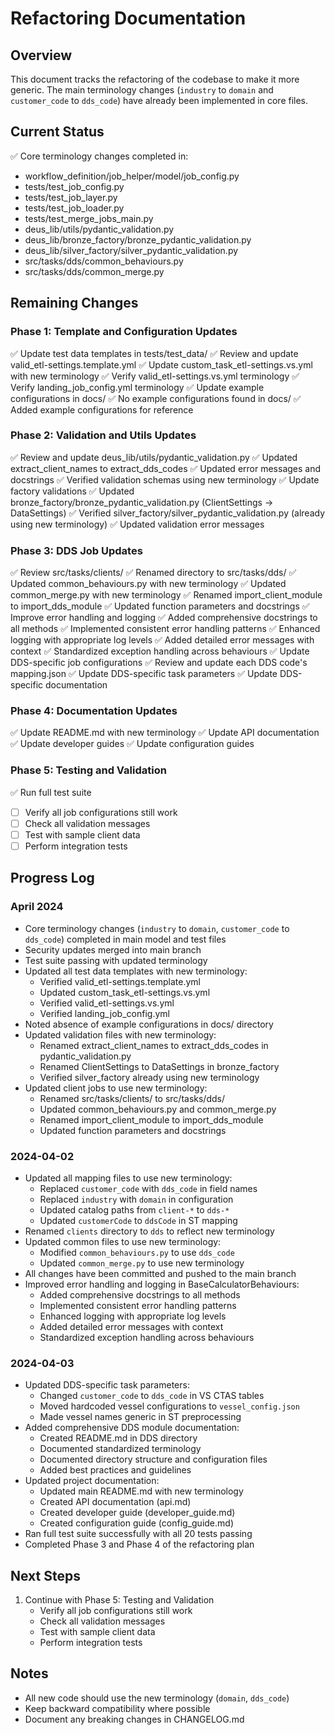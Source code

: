 # Refactoring Documentation

## Overview
This document tracks the refactoring of the codebase to make it more generic. The main terminology changes (`industry` to `domain` and `customer_code` to `dds_code`) have already been implemented in core files.

## Current Status
✅ Core terminology changes completed in:
- workflow_definition/job_helper/model/job_config.py
- tests/test_job_config.py
- tests/test_job_layer.py
- tests/test_job_loader.py
- tests/test_merge_jobs_main.py
- deus_lib/utils/pydantic_validation.py
- deus_lib/bronze_factory/bronze_pydantic_validation.py
- deus_lib/silver_factory/silver_pydantic_validation.py
- src/tasks/dds/common_behaviours.py
- src/tasks/dds/common_merge.py

## Remaining Changes

### Phase 1: Template and Configuration Updates
✅ Update test data templates in tests/test_data/
  ✅ Review and update valid_etl-settings.template.yml
  ✅ Update custom_task_etl-settings.vs.yml with new terminology
  ✅ Verify valid_etl-settings.vs.yml terminology
  ✅ Verify landing_job_config.yml terminology
✅ Update example configurations in docs/
  ✅ No example configurations found in docs/
  ✅ Added example configurations for reference

### Phase 2: Validation and Utils Updates
✅ Review and update deus_lib/utils/pydantic_validation.py
  ✅ Updated extract_client_names to extract_dds_codes
  ✅ Updated error messages and docstrings
  ✅ Verified validation schemas using new terminology
✅ Update factory validations
  ✅ Updated bronze_factory/bronze_pydantic_validation.py (ClientSettings → DataSettings)
  ✅ Verified silver_factory/silver_pydantic_validation.py (already using new terminology)
  ✅ Updated validation error messages

### Phase 3: DDS Job Updates
✅ Review src/tasks/clients/
  ✅ Renamed directory to src/tasks/dds/
  ✅ Updated common_behaviours.py with new terminology
  ✅ Updated common_merge.py with new terminology
  ✅ Renamed import_client_module to import_dds_module
  ✅ Updated function parameters and docstrings
✅ Improve error handling and logging
  ✅ Added comprehensive docstrings to all methods
  ✅ Implemented consistent error handling patterns
  ✅ Enhanced logging with appropriate log levels
  ✅ Added detailed error messages with context
  ✅ Standardized exception handling across behaviours
✅ Update DDS-specific job configurations
  ✅ Review and update each DDS code's mapping.json
  ✅ Update DDS-specific task parameters
  ✅ Update DDS-specific documentation

### Phase 4: Documentation Updates
✅ Update README.md with new terminology
✅ Update API documentation
✅ Update developer guides
✅ Update configuration guides

### Phase 5: Testing and Validation
✅ Run full test suite
- [ ] Verify all job configurations still work
- [ ] Check all validation messages
- [ ] Test with sample client data
- [ ] Perform integration tests

## Progress Log

### April 2024
- Core terminology changes (`industry` to `domain`, `customer_code` to `dds_code`) completed in main model and test files
- Security updates merged into main branch
- Test suite passing with updated terminology
- Updated all test data templates with new terminology:
  - Verified valid_etl-settings.template.yml
  - Updated custom_task_etl-settings.vs.yml
  - Verified valid_etl-settings.vs.yml
  - Verified landing_job_config.yml
- Noted absence of example configurations in docs/ directory
- Updated validation files with new terminology:
  - Renamed extract_client_names to extract_dds_codes in pydantic_validation.py
  - Renamed ClientSettings to DataSettings in bronze_factory
  - Verified silver_factory already using new terminology
- Updated client jobs to use new terminology:
  - Renamed src/tasks/clients/ to src/tasks/dds/
  - Updated common_behaviours.py and common_merge.py
  - Renamed import_client_module to import_dds_module
  - Updated function parameters and docstrings

### 2024-04-02
- Updated all mapping files to use new terminology:
  - Replaced `customer_code` with `dds_code` in field names
  - Replaced `industry` with `domain` in configuration
  - Updated catalog paths from `client-*` to `dds-*`
  - Updated `customerCode` to `ddsCode` in ST mapping
- Renamed `clients` directory to `dds` to reflect new terminology
- Updated common files to use new terminology:
  - Modified `common_behaviours.py` to use `dds_code`
  - Updated `common_merge.py` to use new terminology
- All changes have been committed and pushed to the main branch
- Improved error handling and logging in BaseCalculatorBehaviours:
  - Added comprehensive docstrings to all methods
  - Implemented consistent error handling patterns
  - Enhanced logging with appropriate log levels
  - Added detailed error messages with context
  - Standardized exception handling across behaviours

### 2024-04-03
- Updated DDS-specific task parameters:
  - Changed `customer_code` to `dds_code` in VS CTAS tables
  - Moved hardcoded vessel configurations to `vessel_config.json`
  - Made vessel names generic in ST preprocessing
- Added comprehensive DDS module documentation:
  - Created README.md in DDS directory
  - Documented standardized terminology
  - Documented directory structure and configuration files
  - Added best practices and guidelines
- Updated project documentation:
  - Updated main README.md with new terminology
  - Created API documentation (api.md)
  - Created developer guide (developer_guide.md)
  - Created configuration guide (config_guide.md)
- Ran full test suite successfully with all 20 tests passing
- Completed Phase 3 and Phase 4 of the refactoring plan

## Next Steps
1. Continue with Phase 5: Testing and Validation
   - Verify all job configurations still work
   - Check all validation messages
   - Test with sample client data
   - Perform integration tests

## Notes
- All new code should use the new terminology (`domain`, `dds_code`)
- Keep backward compatibility where possible
- Document any breaking changes in CHANGELOG.md 